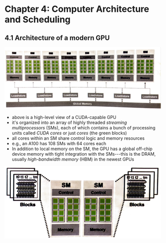 # Chapter 4: Computer Architecture and Scheduling

## 4.1 Architecture of a modern GPU
![](figs/ch4_arch.png)
- above is a high-level view of a CUDA-capable GPU
- it's organized into an array of highly threaded *streaming multiprocessors* (SMs), each of which contains a bunch of processing units called *CUDA cores* or just *cores* (the green blocks)
- all cores within an SM share control logic and memory resources
- e.g., an A100 has 108 SMs with 64 cores each
- In addition to local memory on the SM, the GPU has a global off-chip device memory with tight integration with the SMs---this is the DRAM, usually *high-bandwidth memory* (HBM) in the newest GPUs

![](figs/ch4_block-assignment.png)

